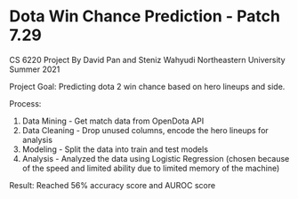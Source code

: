 # Dota Win Chance Prediction - Patch 7.29

CS 6220 Project
By David Pan and Steniz Wahyudi
Northeastern University Summer 2021

Project Goal: Predicting dota 2 win chance based on hero lineups and side.

Process:
  1. Data Mining - Get match data from OpenDota API
  2. Data Cleaning -  Drop unused columns, encode the hero lineups for analysis
  3. Modeling - Split the data into train and test models
  4. Analysis - Analyzed the data using Logistic Regression (chosen because of the speed and limited ability due to limited memory of the machine)

Result: Reached 56% accuracy score and AUROC score

